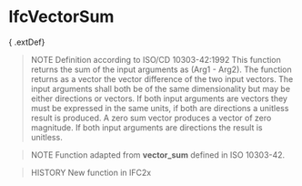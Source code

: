 # IfcVectorSum

{ .extDef}
> NOTE  Definition according to ISO/CD 10303-42:1992
> This function returns the sum of the input arguments as (Arg1 - Arg2). The function returns as a vector the vector difference of the two input vectors. The input arguments shall both be of the same dimensionality but may be either directions or vectors. If both input arguments are vectors they must be expressed in the same units, if both are directions a unitless result is produced. A zero sum vector produces a vector of zero magnitude. If both input arguments are directions the result is unitless.

> NOTE  Function adapted from **vector_sum** defined in ISO 10303-42.

> HISTORY  New function in IFC2x
